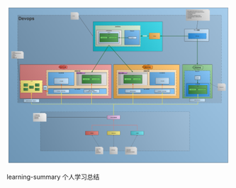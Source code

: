 <div align="center">
  <img
  src="https://github.com/jaylenchan/learning-summary/blob/main/pic/Web%E5%BC%80%E5%8F%91%E6%B5%81%E7%A8%8B%E5%9B%BE.png?raw=true" alt="Dev Process"/>
</div>

learning-summary
个人学习总结
